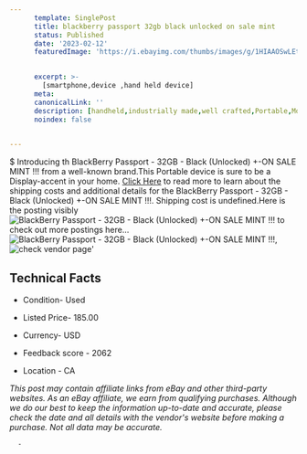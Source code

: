 ```yaml
---
      template: SinglePost
      title: blackberry passport 32gb black unlocked on sale mint 
      status: Published
      date: '2023-02-12'
      featuredImage: 'https://i.ebayimg.com/thumbs/images/g/1HIAAOSwLEtYk-E8/s-l225.jpg'
       

      excerpt: >-
        [smartphone,device ,hand held device]
      meta:
      canonicalLink: ''
      description: [handheld,industrially made,well crafted,Portable,Mobile,Compact,Convenient,Lightweight,Maneuverable,Man-portable,Miniature,Carriable,Hand-held,Light,Holdable,Transportable,Mobile device,Pocket-sized,On-the-go,Wireless,Cordless,Compact size,Convenient size, smartphone,device ,hand held device]
      noindex: false
      

---
```

$
      Introducing th BlackBerry Passport - 32GB - Black (Unlocked) +-ON SALE MINT !!! from a well-known brand.This Portable device  is sure to be a Display-accent in your home. [Click Here](https://www.ebay.com/itm/192207698874?hash=item2cc078bbba%3Ag%3A1HIAAOSwLEtYk-E8&mkevt=1&mkcid=1&mkrid=711-53200-19255-0&campid=%253CePNCampaignId%253E&customid=%253CreferenceId%253E&toolid=10049) to read more to learn about the shipping costs and additional details for the BlackBerry Passport - 32GB - Black (Unlocked) +-ON SALE MINT !!!. Shipping cost is undefined.Here is the posting visibly ![BlackBerry Passport - 32GB - Black (Unlocked) +-ON SALE MINT !!!](https://i.ebayimg.com/thumbs/images/g/1HIAAOSwLEtYk-E8/s-l225.jpg) to check out more postings here... ![BlackBerry Passport - 32GB - Black (Unlocked) +-ON SALE MINT !!!](https://i.ebayimg.com/images/g/1HIAAOSwLEtYk-E8/s-l1200.jpg), ![check vendor page](https://origin-galleryplus.ebayimg.com/ws/web/192207698874_2_0_1/225x225.jpg,https://origin-galleryplus.ebayimg.com/ws/web/192207698874_3_0_1/225x225.jpg,https://origin-galleryplus.ebayimg.com/ws/web/192207698874_4_0_1/225x225.jpg)'

      

 ## Technical Facts 



     
      

 - Condition- Used 


      

 - Listed Price- 185.00 


      

 - Currency- USD 


      

 - Feedback score - 2062 


      

 - Location - CA 


      
      

 *_This post may contain affiliate links from eBay and other third-party websites. As an eBay affiliate, we earn from qualifying purchases. Although we do our best to keep the information up-to-date and accurate, please check the date and all details with the vendor's website before making a purchase. Not all data may be accurate._*




      -
